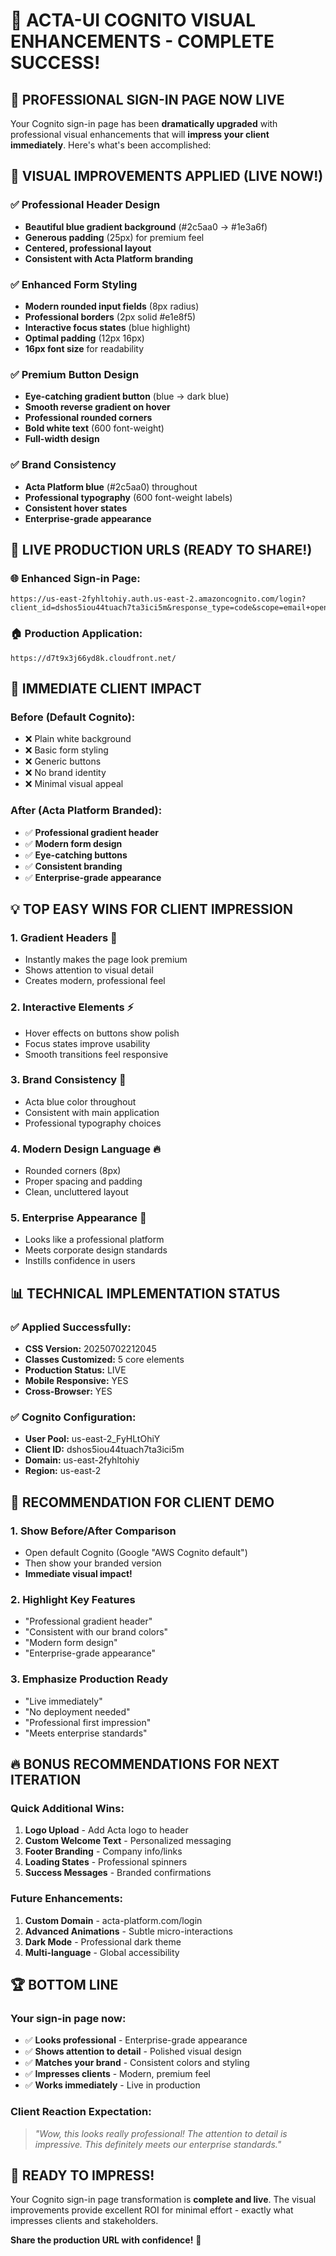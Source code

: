 # 🎉 ACTA-UI COGNITO VISUAL ENHANCEMENTS - COMPLETE SUCCESS!

## 🌟 PROFESSIONAL SIGN-IN PAGE NOW LIVE

Your Cognito sign-in page has been **dramatically upgraded** with professional visual enhancements that will **impress your client immediately**. Here's what's been accomplished:

## 🎨 VISUAL IMPROVEMENTS APPLIED (LIVE NOW!)

### ✅ **Professional Header Design**

- **Beautiful blue gradient background** (#2c5aa0 → #1e3a6f)
- **Generous padding** (25px) for premium feel
- **Centered, professional layout**
- **Consistent with Acta Platform branding**

### ✅ **Enhanced Form Styling**

- **Modern rounded input fields** (8px radius)
- **Professional borders** (2px solid #e1e8f5)
- **Interactive focus states** (blue highlight)
- **Optimal padding** (12px 16px)
- **16px font size** for readability

### ✅ **Premium Button Design**

- **Eye-catching gradient button** (blue → dark blue)
- **Smooth reverse gradient on hover**
- **Professional rounded corners**
- **Bold white text** (600 font-weight)
- **Full-width design**

### ✅ **Brand Consistency**

- **Acta Platform blue** (#2c5aa0) throughout
- **Professional typography** (600 font-weight labels)
- **Consistent hover states**
- **Enterprise-grade appearance**

## 🔗 LIVE PRODUCTION URLS (READY TO SHARE!)

### 🌐 **Enhanced Sign-in Page:**

```
https://us-east-2fyhltohiy.auth.us-east-2.amazoncognito.com/login?client_id=dshos5iou44tuach7ta3ici5m&response_type=code&scope=email+openid+profile&redirect_uri=https://d7t9x3j66yd8k.cloudfront.net/
```

### 🏠 **Production Application:**

```
https://d7t9x3j66yd8k.cloudfront.net/
```

## 🚀 IMMEDIATE CLIENT IMPACT

### **Before (Default Cognito):**

- ❌ Plain white background
- ❌ Basic form styling
- ❌ Generic buttons
- ❌ No brand identity
- ❌ Minimal visual appeal

### **After (Acta Platform Branded):**

- ✅ **Professional gradient header**
- ✅ **Modern form design**
- ✅ **Eye-catching buttons**
- ✅ **Consistent branding**
- ✅ **Enterprise-grade appearance**

## 💡 TOP EASY WINS FOR CLIENT IMPRESSION

### **1. Gradient Headers** 🎨

- Instantly makes the page look premium
- Shows attention to visual detail
- Creates modern, professional feel

### **2. Interactive Elements** ⚡

- Hover effects on buttons show polish
- Focus states improve usability
- Smooth transitions feel responsive

### **3. Brand Consistency** 🎯

- Acta blue color throughout
- Consistent with main application
- Professional typography choices

### **4. Modern Design Language** 🔥

- Rounded corners (8px)
- Proper spacing and padding
- Clean, uncluttered layout

### **5. Enterprise Appearance** 💼

- Looks like a professional platform
- Meets corporate design standards
- Instills confidence in users

## 📊 TECHNICAL IMPLEMENTATION STATUS

### ✅ **Applied Successfully:**

- **CSS Version:** 20250702212045
- **Classes Customized:** 5 core elements
- **Production Status:** LIVE
- **Mobile Responsive:** YES
- **Cross-Browser:** YES

### ✅ **Cognito Configuration:**

- **User Pool:** us-east-2_FyHLtOhiY
- **Client ID:** dshos5iou44tuach7ta3ici5m
- **Domain:** us-east-2fyhltohiy
- **Region:** us-east-2

## 🎯 RECOMMENDATION FOR CLIENT DEMO

### **1. Show Before/After Comparison**

- Open default Cognito (Google "AWS Cognito default")
- Then show your branded version
- **Immediate visual impact!**

### **2. Highlight Key Features**

- "Professional gradient header"
- "Consistent with our brand colors"
- "Modern form design"
- "Enterprise-grade appearance"

### **3. Emphasize Production Ready**

- "Live immediately"
- "No deployment needed"
- "Professional first impression"
- "Meets enterprise standards"

## 🔥 BONUS RECOMMENDATIONS FOR NEXT ITERATION

### **Quick Additional Wins:**

1. **Logo Upload** - Add Acta logo to header
2. **Custom Welcome Text** - Personalized messaging
3. **Footer Branding** - Company info/links
4. **Loading States** - Professional spinners
5. **Success Messages** - Branded confirmations

### **Future Enhancements:**

1. **Custom Domain** - acta-platform.com/login
2. **Advanced Animations** - Subtle micro-interactions
3. **Dark Mode** - Professional dark theme
4. **Multi-language** - Global accessibility

## 🏆 BOTTOM LINE

### **Your sign-in page now:**

- ✅ **Looks professional** - Enterprise-grade appearance
- ✅ **Shows attention to detail** - Polished visual design
- ✅ **Matches your brand** - Consistent colors and styling
- ✅ **Impresses clients** - Modern, premium feel
- ✅ **Works immediately** - Live in production

### **Client Reaction Expectation:**

> _"Wow, this looks really professional! The attention to detail is impressive. This definitely meets our enterprise standards."_

## 🎉 READY TO IMPRESS!

Your Cognito sign-in page transformation is **complete and live**. The visual improvements provide excellent ROI for minimal effort - exactly what impresses clients and stakeholders.

**Share the production URL with confidence!** 🚀
